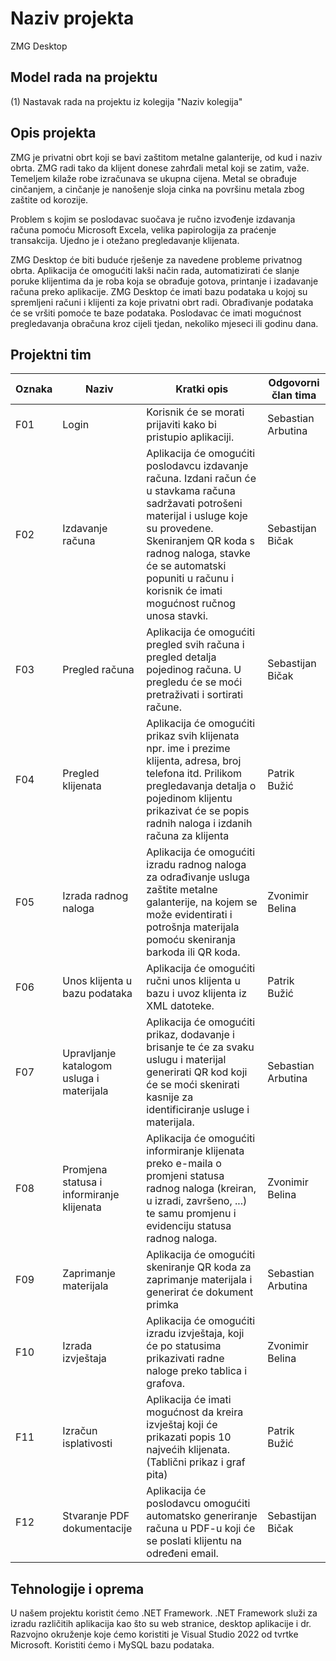 <!--
**(ERASMUS students please see the english version (README_ENG.md) of this document)**


 Inicijalne upute za prijavu 1. projekta iz kolegija Testiranje i kvaliteta programskih proizvoda

Poštovane kolegice i kolege, 

čestitamo vam jer ste uspješno prijavili svoj projektni tim na kolegiju Testiranje i kvaliteta programskih proizvoda, te je za vas automatski kreiran repozitorij koji ćete koristiti za verzioniranje vašega koda, testova, ali i za pisanje dokumentacije.

Ovaj dokument (README.md) predstavlja **osobnu iskaznicu vašeg projekta**. Vaš prvi zadatak je **prijaviti vlastiti projektni prijedlog** na način da ćete prijavu vašeg projekta, sukladno uputama danim u ovom tekstu, napisati upravo u ovaj dokument, umjesto ovoga teksta.

Za upute o sintaksi koju možete koristiti u ovom dokumentu i kod pisanje vaše projektne dokumentacije pogledajte [ovaj link](https://guides.github.com/features/mastering-markdown/).
Sav programski kod i testove je potrebno verzionirati u glavnoj **master** grani i **obvezno** smjestiti u mapu Software. Sve artefakte (npr. slike) koje ćete koristiti u vašoj dokumentaciju obvezno verzionirati u posebnoj grani koja je već kreirana i koja se naziva **master-docs** i smjestiti u mapu Documentation.

Povratnu informaciju na samu prijavu tima i projekta, kao i na završnu predaju ćete od nastavnika dobiti kroz sekciju Discussions (također dostupnu na GitHubu vašeg projekta). A sada, vrijeme je da prijavite vaš projekt. Za prijavu vašeg projektnog prijedloga molimo vas koristite **predložak** koji je naveden u nastavku, a započnite tako da kliknete na *olovku* u desnom gornjem kutu ovoga dokumenta :) 
-->

# Naziv projekta
ZMG Desktop

## Model rada na projektu
(1) Nastavak rada na projektu iz kolegija "Naziv kolegija"
<!-- (Ovdje navedite model rada na projektu, pri čemu su dostupne opcije: , (2) Rad na projektu u suradnji s nastavnicima, (3) Rad na projektu u suradnji s industrijom. -->

## Opis projekta
ZMG je privatni obrt koji se bavi zaštitom metalne galanterije, od kud i naziv obrta.
ZMG radi tako da klijent donese zahrđali metal koji se zatim, važe. Temeljem kilaže robe izračunava se ukupna cijena. Metal se obrađuje cinčanjem, a cinčanje je nanošenje sloja cinka na površinu metala zbog zaštite od korozije.

Problem s kojim se poslodavac suočava je ručno izvođenje izdavanja računa pomoću Microsoft Excela, velika papirologija za praćenje transakcija. Ujedno je i otežano pregledavanje klijenata.

ZMG Desktop će biti buduće rješenje za navedene probleme privatnog obrta. Aplikacija će omogućiti lakši način rada, automatizirati će slanje poruke klijentima da je roba koja se obrađuje gotova, printanje i izadavanje računa preko aplikacije. ZMG Desktop će imati bazu podataka u kojoj su spremljeni računi i klijenti za koje privatni obrt radi. Obrađivanje podataka će se vršiti pomoće te baze podataka. Poslodavac će imati mogućnost pregledavanja obračuna kroz cijeli tjedan, nekoliko mjeseci ili godinu dana.


## Projektni tim

Oznaka | Naziv | Kratki opis | Odgovorni član tima
------ | ----- | ----------- | -------------------
F01 | Login | Korisnik će se morati prijaviti kako bi pristupio aplikaciji. | Sebastian Arbutina
F02 | Izdavanje računa | Aplikacija će omogućiti poslodavcu izdavanje računa. Izdani račun će u stavkama računa sadržavati potrošeni materijal i usluge koje su provedene. Skeniranjem QR koda s radnog naloga, stavke će se automatski popuniti u računu i korisnik će imati mogućnost ručnog unosa stavki. | Sebastijan Bičak
F03 | Pregled računa | Aplikacija će omogućiti pregled svih računa i pregled detalja pojedinog računa. U pregledu će se moći pretraživati i sortirati račune. | Sebastijan Bičak
F04 | Pregled klijenata | Aplikacija će omogućiti prikaz svih klijenata npr. ime i prezime klijenta, adresa, broj telefona itd. Prilikom pregledavanja detalja o pojedinom klijentu prikazivat će se popis radnih naloga i izdanih računa za klijenta | Patrik Bužić
F05 | Izrada radnog naloga | Aplikacija će omogućiti izradu radnog naloga za odrađivanje usluga zaštite metalne galanterije, na kojem se može evidentirati i potrošnja materijala pomoću skeniranja barkoda ili QR koda. | Zvonimir Belina
F06 | Unos klijenta u bazu podataka| Aplikacija će omogućiti ručni unos klijenta u bazu i uvoz klijenta iz XML datoteke.  | Patrik Bužić
F07 | Upravljanje katalogom usluga i materijala  | Aplikacija će omogućiti prikaz, dodavanje i brisanje te će za svaku uslugu i materijal generirati QR kod  koji će se moći skenirati kasnije za identificiranje usluge i materijala. | Sebastian Arbutina
F08 | Promjena statusa i informiranje klijenata | Aplikacija će omogućiti informiranje klijenata preko e-maila o promjeni statusa radnog naloga (kreiran, u izradi, završeno, ...) te samu promjenu i evidenciju statusa radnog naloga. | Zvonimir Belina
F09 | Zaprimanje materijala | Aplikacija će omogućiti skeniranje QR koda za zaprimanje materijala i generirat će dokument primka | Sebastian Arbutina
F10 | Izrada izvještaja | Aplikacija će omogućiti izradu izvještaja, koji će po statusima prikazivati radne naloge preko tablica i grafova. | Zvonimir Belina
F11 | Izračun isplativosti | Aplikacija će imati mogućnost da kreira izvještaj koji će prikazati popis 10 najvećih klijenata. (Tablični prikaz i graf pita)  | Patrik Bužić
F12 | Stvaranje PDF dokumentacije | Aplikacija će poslodavcu omogućiti automatsko generiranje računa u PDF-u koji će se poslati klijentu na određeni email. | Sebastijan Bičak

## Tehnologije i oprema
U našem projektu koristit ćemo .NET Framework. .NET Framework služi za izradu različitih aplikacija kao što su web stranice, desktop aplikacije i dr. Razvojno okruženje koje ćemo koristiti je Visual Studio 2022 od tvrtke Microsoft. Koristiti ćemo i MySQL bazu podataka.
